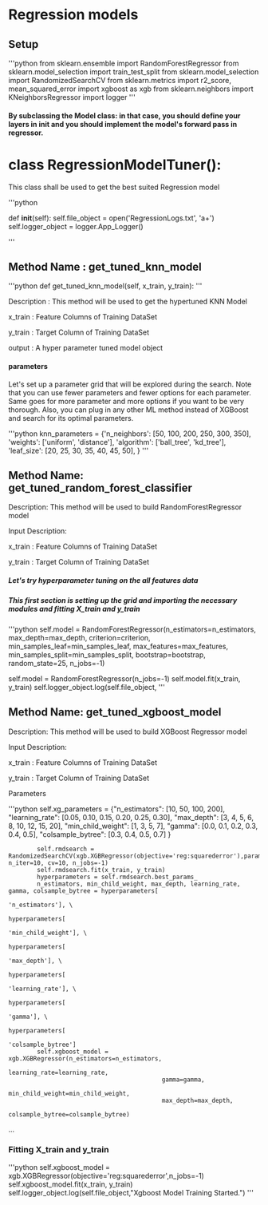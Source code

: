 # Regression models

## Setup

'''python
from sklearn.ensemble import RandomForestRegressor
from sklearn.model_selection import train_test_split
from sklearn.model_selection import RandomizedSearchCV
from sklearn.metrics import r2_score, mean_squared_error
import xgboost as xgb
from sklearn.neighbors import KNeighborsRegressor
import logger
'''

#### By subclassing the Model class: in that case, you should define your layers in __init__ and you should implement the model's forward pass in regressor.

# class RegressionModelTuner():

This class shall be used to get the best suited Regression model

'''python

def __init__(self):
        self.file_object = open('RegressionLogs.txt', 'a+')
        self.logger_object = logger.App_Logger()

'''

## Method Name : get_tuned_knn_model
'''python
def get_tuned_knn_model(self, x_train, y_train):
'''

Description : This method will be used to get the hypertuned KNN Model

x_train : Feature Columns of Training DataSet

y_train : Target Column of Training DataSet

output : A hyper parameter tuned model object

#### parameters
Let's set up a parameter grid that will be explored during the search. Note that you can use fewer parameters and fewer options for each parameter. Same goes for more parameter and more options if you want to be very thorough. Also, you can plug in any other ML method instead of XGBoost and search for its optimal parameters.

'''python
        knn_parameters = {'n_neighbors': [50, 100, 200, 250, 300, 350],
                              'weights': ['uniform', 'distance'],
                              'algorithm': ['ball_tree', 'kd_tree'],
                              'leaf_size': [20, 25, 30, 35, 40, 45, 50],
                              }
'''

## Method Name: get_tuned_random_forest_classifier

Description: This method will be used to build RandomForestRegressor model

Input Description:

x_train : Feature Columns of Training DataSet

y_train : Target Column of Training DataSet

##### Let's try hyperparameter tuning on the all features data
##### This first section is setting up the grid and importing the necessary modules and fitting X_train and y_train

'''python
        self.model = RandomForestRegressor(n_estimators=n_estimators,
                                               max_depth=max_depth,
                                               criterion=criterion,
                                               min_samples_leaf=min_samples_leaf,
                                               max_features=max_features,
                                               min_samples_split=min_samples_split,
                                               bootstrap=bootstrap,
                                               random_state=25,
                                               n_jobs=-1)

self.model = RandomForestRegressor(n_jobs=-1)
self.model.fit(x_train, y_train)
self.logger_object.log(self.file_object,
'''
## Method Name: get_tuned_xgboost_model

Description: This method will be used to build XGBoost Regressor model

Input Description:

x_train : Feature Columns of Training DataSet

y_train : Target Column of Training DataSet

Parameters

'''python
self.xg_parameters = {"n_estimators": [10, 50, 100, 200],
                                  "learning_rate": [0.05, 0.10, 0.15, 0.20, 0.25, 0.30],
                                  "max_depth": [3, 4, 5, 6, 8, 10, 12, 15, 20],
                                  "min_child_weight": [1, 3, 5, 7],
                                  "gamma": [0.0, 0.1, 0.2, 0.3, 0.4, 0.5],
                                  "colsample_bytree": [0.3, 0.4, 0.5, 0.7]
                                  }

            self.rmdsearch = RandomizedSearchCV(xgb.XGBRegressor(objective='reg:squarederror'),param_distributions=self.xg_parameters, n_iter=10, cv=10, n_jobs=-1)
            self.rmdsearch.fit(x_train, y_train)
            hyperparameters = self.rmdsearch.best_params_
            n_estimators, min_child_weight, max_depth, learning_rate, gamma, colsample_bytree = hyperparameters[
                                                                                                    'n_estimators'], \
                                                                                                hyperparameters[
                                                                                                    'min_child_weight'], \
                                                                                                hyperparameters[
                                                                                                    'max_depth'], \
                                                                                                hyperparameters[
                                                                                                    'learning_rate'], \
                                                                                                hyperparameters[
                                                                                                    'gamma'], \
                                                                                                hyperparameters[
                                                                                                    'colsample_bytree']
            self.xgboost_model = xgb.XGBRegressor(n_estimators=n_estimators,
                                               learning_rate=learning_rate,
                                               gamma=gamma,
                                               min_child_weight=min_child_weight,
                                               max_depth=max_depth,
                                               colsample_bytree=colsample_bytree)
...

### Fitting X_train and y_train

'''python
                 self.xgboost_model = xgb.XGBRegressor(objective='reg:squarederror',n_jobs=-1)
                self.xgboost_model.fit(x_train, y_train)
                self.logger_object.log(self.file_object,"Xgboost Model Training Started.")
'''                               
                                   
                                   
